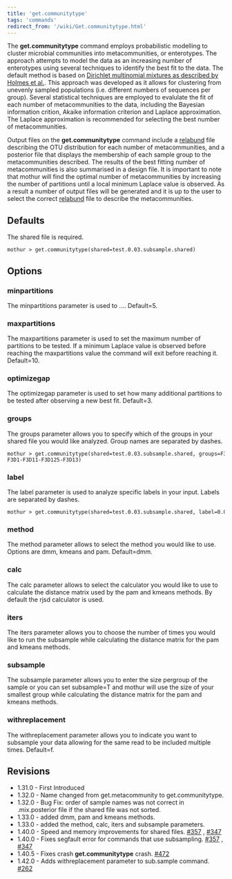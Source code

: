 ```yaml
---
title: 'get.communitytype'
tags: 'commands'
redirect_from: '/wiki/Get.communitytype.html'
---
```

The **get.communitytype** command employs probabilistic modelling to cluster
microbial communities into metacommunities, or enterotypes. The approach
attempts to model the data as an increasing number of enterotypes using
several techniques to identify the best fit to the data. The default
method is based on [Dirichlet multinomial mixtures as described by
Holmes et
al.](https://journals.plos.org/plosone/article?id=10.1371/journal.pone.0030126).
This approach was developed as it allows for clustering from unevenly
sampled populations (i.e. different numbers of sequences per group).
Several statistical techniques are employed to evalulate the fit of each
number of metacommunities to the data, including the Bayesian
information crition, Akaike information criterion and Laplace
approximation. The Laplace approximation is recommended for selecting
the best number of metacommunities.

Output files on the **get.communitytype** command include a [
relabund](/wiki/Relabund_file) file describing the OTU distribution
for each number of metacommunities, and a posterior file that displays
the membership of each sample group to the metacommunities described.
The results of the best fitting number of metacommunities is also
summarised in a design file. It is important to note that mothur will
find the optimal number of metacommunities by increasing the number of
partitions until a local minimum Laplace value is observed. As a result
a number of output files will be generated and it is up to the user to
select the correct [ relabund](/wiki/Relabund_file) file to
describe the metacommunities.

## Defaults

The shared file is required.

    mothur > get.communitytype(shared=test.0.03.subsample.shared)

## Options

### minpartitions

The minpartitions parameter is used to \.... Default=5.

### maxpartitions

The maxpartitions parameter is used to set the maximum number of
partitions to be tested. If a minimum Laplace value is observed before
reaching the maxpartitions value the command will exit before reaching
it. Default=10.

### optimizegap

The optimizegap parameter is used to set how many additional partitions
to be tested after observing a new best fit. Default=3.

### groups

The groups parameter allows you to specify which of the groups in your
shared file you would like analyzed. Group names are separated by
dashes.

    mothur > get.communitytype(shared=test.0.03.subsample.shared, groups=F3D0-F3D1-F3D11-F3D125-F3D13)

### label

The label parameter is used to analyze specific labels in your input.
Labels are separated by dashes.

    mothur > get.communitytype(shared=test.0.03.subsample.shared, label=0.03)

### method

The method parameter allows to select the method you would like to use.
Options are dmm, kmeans and pam. Default=dmm.

### calc

The calc parameter allows to select the calculator you would like to use
to calculate the distance matrix used by the pam and kmeans methods. By
default the rjsd calculator is used.

### iters

The iters parameter allows you to choose the number of times you would
like to run the subsample while calculating the distance matrix for the
pam and kmeans methods.

### subsample

The subsample parameter allows you to enter the size pergroup of the
sample or you can set subsample=T and mothur will use the size of your
smallest group while calculating the distance matrix for the pam and
kmeans methods.

### withreplacement

The withreplacement parameter allows you to indicate you want to
subsample your data allowing for the same read to be included multiple
times. Default=f.

## Revisions

-   1.31.0 - First Introduced
-   1.32.0 - Name changed from get.metacommunity to get.communitytype.
-   1.32.0 - Bug Fix: order of sample names was not correct in
    .mix.posterior file if the shared file was not sorted.
-   1.33.0 - added dmm, pam and kmeans methods.
-   1.33.0 - added the method, calc, iters and subsample parameters.
-   1.40.0 - Speed and memory improvements for shared files.
    [\#357](https://github.com/mothur/mothur/issues/357) ,
    [\#347](https://github.com/mothur/mothur/issues/347)
-   1.40.0 - Fixes segfault error for commands that use subsampling.
    [\#357](https://github.com/mothur/mothur/issues/357) ,
    [\#347](https://github.com/mothur/mothur/issues/347)
-   1.40.5 - Fixes crash **get.communitytype** crash.
    [\#472](https://github.com/mothur/mothur/issues/472)
-   1.42.0 - Adds withreplacement parameter to sub.sample command.
    [\#262](https://github.com/mothur/mothur/issues/262)


